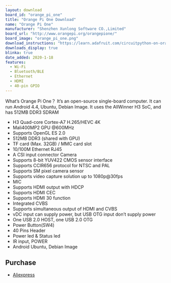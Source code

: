 ```yaml
---
layout: download
board_id: "orange_pi_one"
title: "Orange Pi One Download"
name: "Orange Pi One"
manufacturer: "Shenzhen Xunlong Software CO.,Limited"
board_url: "http://www.orangepi.org/orangepione/"
board_image: "orange_pi_one.png"
download_instructions: "https://learn.adafruit.com/circuitpython-on-orangepi-linux/circuitpython-orangepi"
downloads_display: true
blinka: true
date_added: 2020-1-18
features:
  - Wi-Fi
  - Bluetooth/BLE
  - Ethernet
  - HDMI
  - 40-pin GPIO
---
```


What’s Orange Pi One？ It’s an open-source single-board computer. It can run Android 4.4, Ubuntu, Debian Image. It uses the AllWinner H3 SoC, and has 512MB DDR3 SDRAM

- H3 Quad-core Cortex-A7 H.265/HEVC 4K
- Mali400MP2 GPU @600MHz
- Supports OpenGL ES 2.0
- 512MB DDR3 (shared with GPU)
- TF card (Max. 32GB) / MMC card slot
- 10/100M Ethernet RJ45
- A CSI input connector Camera
- Supports 8-bit YUV422 CMOS sensor interface
- Supports CCIR656 protocol for NTSC and PAL
- Supports SM pixel camera sensor
- Supports video capture solution up to 1080p@30fps
- MIC
- Supports HDMI output with HDCP
- Supports HDMI CEC
- Supports HDMI 30 function
- Integrated CVBS
- Supports simultaneous output of HDMI and CVBS
- vDC input can supply power, but USB OTG input don’t supply power
- One USB 2.0 HOST, one USB 2.0 OTG
- Power Button(SW4)
- 40 Pins Header
- Power led & Status led
- IR input, POWER
- Android Ubuntu, Debian Image

## Purchase
* [Aliexpress](https://www.aliexpress.com/item/32603308880.html?spm=2114.12010612.8148356.1.71126d5axQJcvl)
